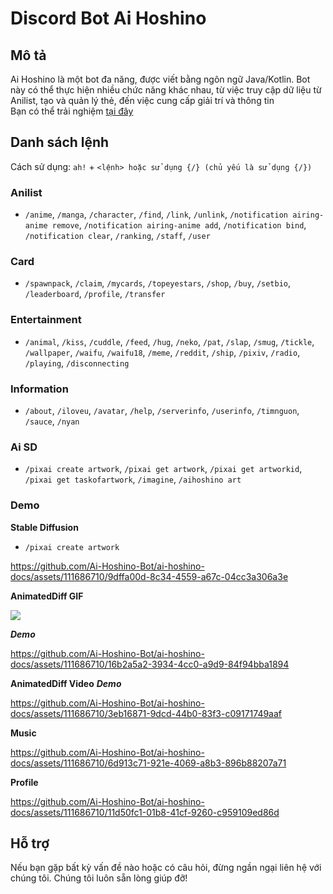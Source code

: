 # Discord Bot Ai Hoshino

## Mô tả
Ai Hoshino là một bot đa năng, được viết bằng ngôn ngữ Java/Kotlin. Bot này có thể thực hiện nhiều chức năng khác nhau, từ việc truy cập dữ liệu từ Anilist, tạo và quản lý thẻ, đến việc cung cấp giải trí và thông tin </br>
Bạn có thể trải nghiệm [tại đây](https://discord.com/api/oauth2/authorize?client_id=1110045503548313610&permissions=277028600320&scope=bot%20applications.commands)

## Danh sách lệnh
Cách sử dụng: `ah!` + `<lệnh> hoặc sử dụng {/} (chủ yếu là sử dụng {/})`

### Anilist
- `/anime`, `/manga`, `/character`, `/find`, `/link`, `/unlink`, `/notification airing-anime remove`, `/notification airing-anime add`, `/notification bind`, `/notification clear`, `/ranking`, `/staff`, `/user`

### Card
- `/spawnpack`, `/claim`, `/mycards`, `/topeyestars`, `/shop`, `/buy`, `/setbio`, `/leaderboard`, `/profile`, `/transfer`

### Entertainment
- `/animal`, `/kiss`, `/cuddle`, `/feed`, `/hug`, `/neko`, `/pat`, `/slap`, `/smug`, `/tickle`, `/wallpaper`, `/waifu`, `/waifu18`, `/meme`, `/reddit`, `/ship`, `/pixiv`, `/radio`, `/playing`, `/disconnecting`

### Information
- `/about`, `/iloveu`, `/avatar`, `/help`, `/serverinfo`, `/userinfo`, `/timnguon`, `/sauce`, `/nyan`

### Ai SD
- `/pixai create artwork`, `/pixai get artwork`, `/pixai get artworkid`, `/pixai get taskofartwork`, `/imagine`, `/aihoshino art`


### Demo
**Stable Diffusion**
- `/pixai create artwork`

<https://github.com/Ai-Hoshino-Bot/ai-hoshino-docs/assets/111686710/9dffa00d-8c34-4559-a67c-04cc3a306a3e>

**AnimatedDiff GIF**
<div></div>
<img src="https://i.imgur.com/Wc2wE7G.png" />

***Demo***

<https://github.com/Ai-Hoshino-Bot/ai-hoshino-docs/assets/111686710/16b2a5a2-3934-4cc0-a9d9-84f94bba1894>


**AnimatedDiff Video**
***Demo***

<https://github.com/Ai-Hoshino-Bot/ai-hoshino-docs/assets/111686710/3eb16871-9dcd-44b0-83f3-c09171749aaf>


**Music**

<https://github.com/Ai-Hoshino-Bot/ai-hoshino-docs/assets/111686710/6d913c71-921e-4069-a8b3-896b88207a71>


**Profile**


<https://github.com/Ai-Hoshino-Bot/ai-hoshino-docs/assets/111686710/11d50fc1-01b8-41cf-9260-c959109ed86d>


## Hỗ trợ
Nếu bạn gặp bất kỳ vấn đề nào hoặc có câu hỏi, đừng ngần ngại liên hệ với chúng tôi. Chúng tôi luôn sẵn lòng giúp đỡ!
